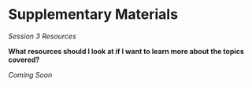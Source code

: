 # Supplementary Materials
*Session 3 Resources*

**What resources should I look at if I want to learn more about the topics covered?**

*Coming Soon*
